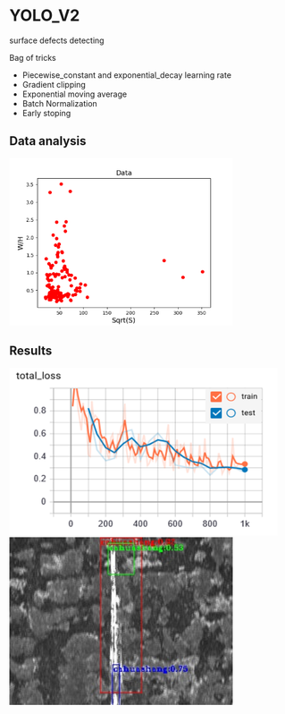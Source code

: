 # YOLO_V2
surface defects detecting     

Bag of tricks
- Piecewise_constant and exponential_decay learning rate
- Gradient clipping
- Exponential moving average
- Batch Normalization
- Early stoping

## Data analysis
<img src="https://github.com/baobeila/YOLO_V2/blob/master/images/scale.png" width="400" height="300" /><br/>
## Results
<img src="https://github.com/baobeila/YOLO_V2/blob/master/images/final.PNG" width="480" height="300" /><br/>
<img src="https://github.com/baobeila/YOLO_V2/blob/master/images/photo_7.jpg" width="400" height="300" /><br/>

